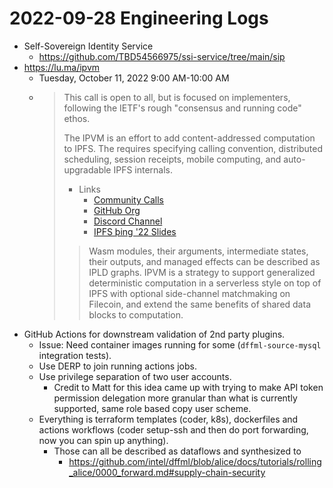 # 2022-09-28 Engineering Logs

- Self-Sovereign Identity Service
  - https://github.com/TBD54566975/ssi-service/tree/main/sip
- https://lu.ma/ipvm
  - Tuesday, October 11, 2022 9:00 AM-10:00 AM
  - > ​This call is open to all, but is focused on implementers, following the IETF's rough "consensus and running code" ethos.
    >
    > ​The IPVM is an effort to add content-addressed computation to IPFS. The requires specifying calling convention, distributed scheduling, session receipts, mobile computing, and auto-upgradable IPFS internals.
    >
    > - ​Links
    >   - ​[Community Calls](https://github.com/ipvm-wg/spec/discussions/categories/community-call)
    >   - ​[GitHub Org](https://github.com/ipvm-wg)
    >   - ​[Discord Channel](https://discord.gg/eudkhw9NQJ)
    >   - ​[IPFS þing '22 Slides](https://noti.st/expede/oq0ULd/ipvm-interplanetary-vm)
    >
    > > ​Wasm modules, their arguments, intermediate states, their outputs, and managed effects can be described as IPLD graphs. IPVM is a strategy to support generalized deterministic computation in a serverless style on top of IPFS with optional side-channel matchmaking on Filecoin, and extend the same benefits of shared data blocks to computation.
- GitHub Actions for downstream validation of 2nd party plugins.
  - Issue: Need container images running for some (`dffml-source-mysql` integration tests).
  - Use DERP to join running actions jobs.
  - Use privilege separation of two user accounts.
    - Credit to Matt for this idea came up with trying to make API token permission delegation more granular than what is currently supported, same role based copy user scheme.
  - Everything is terraform templates (coder, k8s), dockerfiles and actions workflows (coder setup-ssh and then do port forwarding, now you can spin up anything).
    - Those can all be described as dataflows and synthesized to
      - https://github.com/intel/dffml/blob/alice/docs/tutorials/rolling_alice/0000_forward.md#supply-chain-security